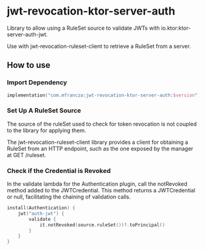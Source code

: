 # jwt-revocation-ktor-server-auth

Library to allow using a RuleSet source to validate JWTs with io.ktor:ktor-server-auth-jwt.

Use with jwt-revocation-ruleset-client to retrieve a RuleSet from a server.

## How to use

### Import Dependency

```kotlin
implementation("com.mfrancza:jwt-revocation-ktor-server-auth:$version")
```

### Set Up A RuleSet Source

The source of the ruleSet used to check for token revocation is not coupled to the library for applying them.

The jwt-revocation-ruleset-client library provides a client for obtaining a RuleSet from an HTTP endpoint, such as the one exposed by the manager at GET /ruleset.

### Check if the Credential is Revoked

In the validate lambda for the Authentication plugin, call the notRevoked method added to the JWTCredential.  This method returns a JWTCredential or null, facilitating the chaining of validation calls.

```kotlin
install(Authentication) {
    jwt("auth-jwt") {
        validate {
            it.notRevoked(source.ruleSet())?.toPrincipal()
        }
    }
}
```
